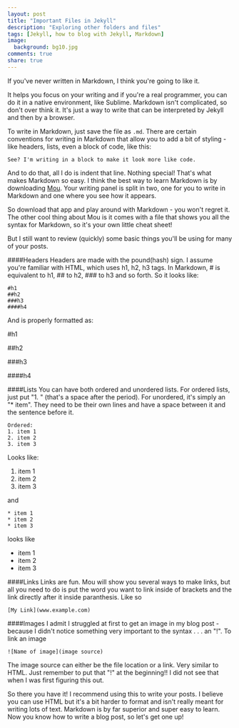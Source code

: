 ```yaml
---
layout: post
title: "Important Files in Jekyll"
description: "Exploring other folders and files"
tags: [Jekyll, how to blog with Jekyll, Markdown]
image:
  background: bg10.jpg
comments: true
share: true
---
```


If you've never written in Markdown, I think you're going to like it. 

It helps you focus on your writing and if you're a real programmer, you can do it in a native environment, like Sublime. Markdown isn't complicated, so don't over think it. It's just a way to write that can be interpreted by Jekyll and then by a browser. 

To write in Markdown, just save the file as `.md`. There are certain conventions for writing in Markdown that allow you to add a bit of styling - like headers, lists, even a block of code, like this:

	See? I'm writing in a block to make it look more like code.
	
And to do that, all I do is indent that line. Nothing special! That's what makes Markdown so easy. I think the best way to learn Markdown is by downloading [Mou](http://mouapp.com/). Your writing panel is split in two, one for you to write in Markdown and one where you see how it appears. 

So download that app and play around with Markdown - you won't regret it. The other cool thing about Mou is it comes with a file that shows you all the syntax for Markdown, so it's your own little cheat sheet!

But I still want to review (quickly) some basic things you'll be using for many of your posts.

####Headers
Headers are made with the pound(hash) sign. I assume you're familiar with HTML, which uses h1, h2, h3 tags. In Markdown, # is equivalent to h1, ## to h2, ### to h3 and so forth. So it looks like:
	
	#h1
	##h2
	###h3
	####h4
	
And is properly formatted as:

#h1

##h2

###h3

####h4


####Lists
You can have both ordered and unordered lists. For ordered lists, just put "1. " (that's a space after the period). For unordered, it's simply an "* item". They need to be their own lines and have a space between it and the sentence before it.

	Ordered:
	1. item 1
	2. item 2
	3. item 3
	
Looks like:

1. item 1
2. item 2
3. item 3

and
	
	* item 1
	* item 2
	* item 3
	
looks like

* item 1
* item 2
* item 3


####Links
Links are fun. Mou will show you several ways to make links, but all you need to do is put the word you want to link inside of brackets and the link directly after it inside paranthesis. Like so

	[My Link](www.example.com)
	
####Images
I admit I struggled at first to get an image in my blog post - because I didn't notice something very important to the syntax . . . an "!". To link an image

	![Name of image](image source)
	
The image source can either be the file location or a link. Very similar to HTML. Just remember to put that "!" at the beginning!! I did not see that when I was first figuring this out.

So there you have it! I recommend using this to write your posts. I believe you can use HTML but it's a bit harder to format and isn't really meant for writing lots of text. Markdown is by far superior and super easy to learn. Now you know how to write a blog post, so let's get one up!
